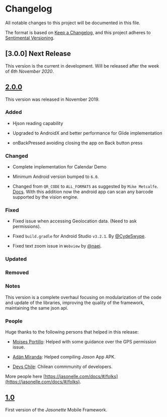 # Changelog
All notable changes to this project will be documented in this file.

The format is based on [Keep a Changelog](https://keepachangelog.com/en/1.0.0/),
and this project adheres to [Sentimental Versioning](http://sentimentalversioning.org/).

## [3.0.0] Next Release

This version is the current in development. Will be released after the week of *6th November 2020*.

## [2.0.0](https://github.com/jasonelle/jasonelle/releases/tag/v2.0)

This version was released in November 2019.

### Added

- Hjson reading capability 

- Upgraded to AndroidX and better performance for Glide implementation

- onBackPressed avoiding closing the app on Back button press

### Changed

- Complete implementation for Calendar Demo

- Minimum Android version bumped to `6.0`.

- Changed from `QR_CODE` to `ALL_FORMATS` as suggested by `Mike Metcalfe`. [Docs](https://developers.google.com/android/reference/com/google/android/gms/vision/barcode/Barcode.html#ALL_FORMATS). With this addition now the android app can scan any barcode supported by the vision engine.

### Fixed

- Fixed issue when accessing Geolocation data. (Need to ask permissions).

- Fixed `build.gradle` for Android Studio `v3.2.1`. By [@CydeSwype](https://github.com/Jasonette/JASONETTE-Android/commits?author=CydeSwype).

- Fixed text zoom issue in `Webview` by [@naei](https://github.com/naei).

### Updated

### Removed

### Notes

This version is a complete overhaul focusing on 
modularization of the code and update of the libraries, improving the quality of the framework, maintaining the same json api.

### People

Huge thanks to the following persons that helped in this release:

- [Moises Portillo](https://github.com/moizest89): Helped with some guidance over the GPS permission issue.

- [Adán Miranda](https://github.com/takakeiji): Helped compiling *Jason* App APK.

- [Devs Chile](https://devschile.cl): Chilean commmunity of developers.

More people here [https://jasonelle.com/docs/#/folks](https://jasonelle.com/docs/#/folks).

## [1.0](https://github.com/jasonelle/jasonelle/releases/tag/v1.0)

First version of the *Jasonette* Mobile Framework.

